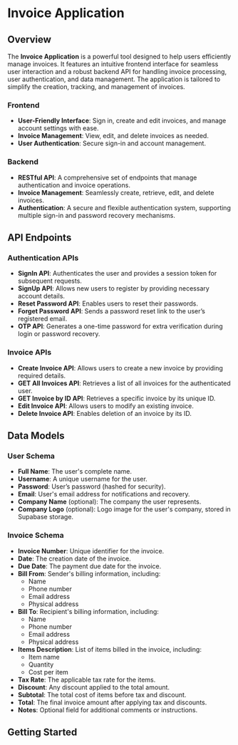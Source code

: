 # Invoice Application

## Overview

The **Invoice Application** is a powerful tool designed to help users efficiently manage invoices. It features an intuitive frontend interface for seamless user interaction and a robust backend API for handling invoice processing, user authentication, and data management. The application is tailored to simplify the creation, tracking, and management of invoices.



### Frontend
- **User-Friendly Interface**: Sign in, create and edit invoices, and manage account settings with ease.
- **Invoice Management**: View, edit, and delete invoices as needed.
- **User Authentication**: Secure sign-in and account management.

### Backend
- **RESTful API**: A comprehensive set of endpoints that manage authentication and invoice operations.
- **Invoice Management**: Seamlessly create, retrieve, edit, and delete invoices.
- **Authentication**: A secure and flexible authentication system, supporting multiple sign-in and password recovery mechanisms.

## API Endpoints

### Authentication APIs
- **SignIn API**: Authenticates the user and provides a session token for subsequent requests.
- **SignUp API**: Allows new users to register by providing necessary account details.
- **Reset Password API**: Enables users to reset their passwords.
- **Forget Password API**: Sends a password reset link to the user’s registered email.
- **OTP API**: Generates a one-time password for extra verification during login or password recovery.

### Invoice APIs
- **Create Invoice API**: Allows users to create a new invoice by providing required details.
- **GET All Invoices API**: Retrieves a list of all invoices for the authenticated user.
- **GET Invoice by ID API**: Retrieves a specific invoice by its unique ID.
- **Edit Invoice API**: Allows users to modify an existing invoice.
- **Delete Invoice API**: Enables deletion of an invoice by its ID.

## Data Models

### User Schema
- **Full Name**: The user's complete name.
- **Username**: A unique username for the user.
- **Password**: User’s password (hashed for security).
- **Email**: User's email address for notifications and recovery.
- **Company Name** (optional): The company the user represents.
- **Company Logo** (optional): Logo image for the user's company, stored in Supabase storage.

### Invoice Schema
- **Invoice Number**: Unique identifier for the invoice.
- **Date**: The creation date of the invoice.
- **Due Date**: The payment due date for the invoice.
- **Bill From**: Sender's billing information, including:
  - Name
  - Phone number
  - Email address
  - Physical address
- **Bill To**: Recipient's billing information, including:
  - Name
  - Phone number
  - Email address
  - Physical address
- **Items Description**: List of items billed in the invoice, including:
  - Item name
  - Quantity
  - Cost per item
- **Tax Rate**: The applicable tax rate for the items.
- **Discount**: Any discount applied to the total amount.
- **Subtotal**: The total cost of items before tax and discount.
- **Total**: The final invoice amount after applying tax and discounts.
- **Notes**: Optional field for additional comments or instructions.

## Getting Started


